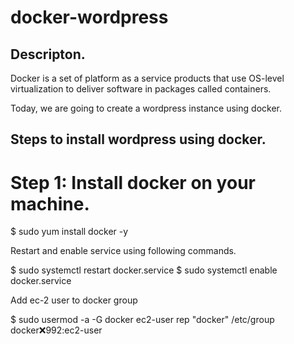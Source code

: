 # docker-wordpress

## Descripton.

Docker is a set of platform as a service products that use OS-level virtualization to deliver software in packages called containers.

Today, we are going to create a wordpress instance using docker.

## Steps to install wordpress using docker.

# Step 1: Install docker on your machine.

$ sudo yum install docker -y

Restart and enable service using following commands.

$ sudo systemctl restart docker.service
$ sudo systemctl enable docker.service

Add ec-2 user to docker group

$ sudo usermod -a -G docker ec2-user
rep "docker" /etc/group
docker:x:992:ec2-user
